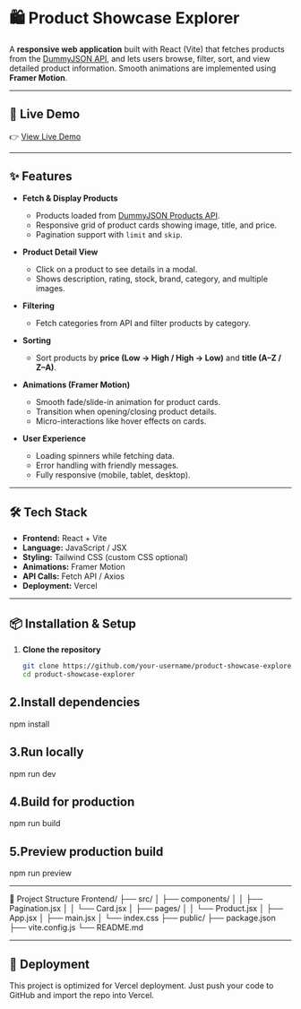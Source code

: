 # 🛍️ Product Showcase Explorer

A **responsive web application** built with React (Vite) that fetches products from the [DummyJSON API](https://dummyjson.com/products), and lets users browse, filter, sort, and view detailed product information. Smooth animations are implemented using **Framer Motion**.

---
## 🔗 Live Demo

👉 [View Live Demo]((https://product-view-hcry.vercel.app/))  

---

## ✨ Features

- **Fetch & Display Products**  
  - Products loaded from [DummyJSON Products API](https://dummyjson.com/products).  
  - Responsive grid of product cards showing image, title, and price.  
  - Pagination support with `limit` and `skip`.

- **Product Detail View**  
  - Click on a product to see details in a modal.  
  - Shows description, rating, stock, brand, category, and multiple images.  

- **Filtering**  
  - Fetch categories from API and filter products by category.  

- **Sorting**  
  - Sort products by **price (Low → High / High → Low)** and **title (A–Z / Z–A)**.  

- **Animations (Framer Motion)**  
  - Smooth fade/slide-in animation for product cards.  
  - Transition when opening/closing product details.  
  - Micro-interactions like hover effects on cards.  

- **User Experience**  
  - Loading spinners while fetching data.  
  - Error handling with friendly messages.  
  - Fully responsive (mobile, tablet, desktop).  

---

## 🛠️ Tech Stack

- **Frontend:** React + Vite  
- **Language:** JavaScript / JSX  
- **Styling:** Tailwind CSS (custom CSS optional)  
- **Animations:** Framer Motion  
- **API Calls:** Fetch API / Axios  
- **Deployment:** Vercel  

---

## 📦 Installation & Setup

1. **Clone the repository**
   ```bash
   git clone https://github.com/your-username/product-showcase-explorer.git
   cd product-showcase-explorer
## 2.Install dependencies

npm install


## 3.Run locally

npm run dev


## 4.Build for production

npm run build


## 5.Preview production build

npm run preview

---
📂 Project Structure
Frontend/
├── src/
│   ├── components/
│   │   ├── Pagination.jsx
│   │   └── Card.jsx
│   ├── pages/
│   │   └── Product.jsx
│   ├── App.jsx
│   ├── main.jsx
│   └── index.css
├── public/
├── package.json
├── vite.config.js
└── README.md

---
## 🚀 Deployment

This project is optimized for Vercel deployment.
Just push your code to GitHub and import the repo into Vercel.
